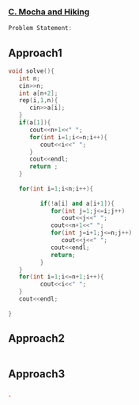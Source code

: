 ### [C. Mocha and Hiking](https://codeforces.com/contest/1559/problem/C)

``` cpp
Problem Statement:

```

## Approach1

``` cpp
void solve(){
   int n;
   cin>>n;
   int a[n+2];
   rep(i,1,n){
      cin>>a[i];
   }
   if(a[1]){
      cout<<n+1<<" ";
      for(int i=1;i<=n;i++){
         cout<<i<<" ";
      }
      cout<<endl;
      return ;
   }
 
   for(int i=1;i<n;i++){
         
         if(!a[i] and a[i+1]){
            for(int j=1;j<=i;j++)
               cout<<j<<" ";
            cout<<n+1<<" ";
            for(int j=i+1;j<=n;j++)
               cout<<j<<" ";
            cout<<endl;
            return;
         }
   }
   for(int i=1;i<=n+1;i++){
         cout<<i<<" ";
   }
   cout<<endl;
	
}

```

## Approach2

``` cpp

```
## Approach3

``` cpp

`